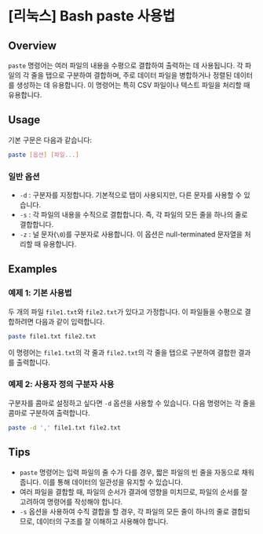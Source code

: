 # [리눅스] Bash paste 사용법

## Overview
`paste` 명령어는 여러 파일의 내용을 수평으로 결합하여 출력하는 데 사용됩니다. 각 파일의 각 줄을 탭으로 구분하여 결합하며, 주로 데이터 파일을 병합하거나 정렬된 데이터를 생성하는 데 유용합니다. 이 명령어는 특히 CSV 파일이나 텍스트 파일을 처리할 때 유용합니다.

## Usage
기본 구문은 다음과 같습니다:

```bash
paste [옵션] [파일...]
```

### 일반 옵션
- `-d` : 구분자를 지정합니다. 기본적으로 탭이 사용되지만, 다른 문자를 사용할 수 있습니다.
- `-s` : 각 파일의 내용을 수직으로 결합합니다. 즉, 각 파일의 모든 줄을 하나의 줄로 결합합니다.
- `-z` : 널 문자(`\0`)를 구분자로 사용합니다. 이 옵션은 null-terminated 문자열을 처리할 때 유용합니다.

## Examples
### 예제 1: 기본 사용법
두 개의 파일 `file1.txt`와 `file2.txt`가 있다고 가정합니다. 이 파일들을 수평으로 결합하려면 다음과 같이 입력합니다.

```bash
paste file1.txt file2.txt
```

이 명령어는 `file1.txt`의 각 줄과 `file2.txt`의 각 줄을 탭으로 구분하여 결합한 결과를 출력합니다.

### 예제 2: 사용자 정의 구분자 사용
구분자를 콤마로 설정하고 싶다면 `-d` 옵션을 사용할 수 있습니다. 다음 명령어는 각 줄을 콤마로 구분하여 출력합니다.

```bash
paste -d ',' file1.txt file2.txt
```

## Tips
- `paste` 명령어는 입력 파일의 줄 수가 다를 경우, 짧은 파일의 빈 줄을 자동으로 채워줍니다. 이를 통해 데이터의 일관성을 유지할 수 있습니다.
- 여러 파일을 결합할 때, 파일의 순서가 결과에 영향을 미치므로, 파일의 순서를 잘 고려하여 명령어를 작성해야 합니다.
- `-s` 옵션을 사용하여 수직 결합을 할 경우, 각 파일의 모든 줄이 하나의 줄로 결합되므로, 데이터의 구조를 잘 이해하고 사용해야 합니다.